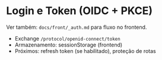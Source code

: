 # Login e Token (OIDC + PKCE)

Ver também: `docs/front/_auth.md` para fluxo no frontend.

- Exchange `/protocol/openid-connect/token`
- Armazenamento: sessionStorage (frontend)
- Próximos: refresh token (se habilitado), proteção de rotas

